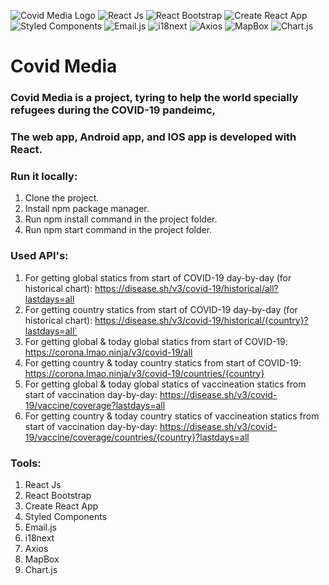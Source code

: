 ![Covid Media Logo](http://covidmediainfo.com/Images/logo_white.png) 
![React Js](https://res.cloudinary.com/practicaldev/image/fetch/s--54ca_F2q--/c_imagga_scale,f_auto,fl_progressive,h_900,q_auto,w_1600/https://dev-to-uploads.s3.amazonaws.com/i/1wwdyw5de8avrdkgtz5n.png) 
![React Bootstrap](http://covidmediainfo.com/Images/logo_white.png) 
![Create React App](http://covidmediainfo.com/Images/logo_white.png) 
![Styled Components](http://covidmediainfo.com/Images/logo_white.png) 
![Email.js](http://covidmediainfo.com/Images/logo_white.png) 
![i18next](http://covidmediainfo.com/Images/logo_white.png) 
![Axios](http://covidmediainfo.com/Images/logo_white.png) 
![MapBox](http://covidmediainfo.com/Images/logo_white.png) 
![Chart.js](http://covidmediainfo.com/Images/logo_white.png) 



# Covid Media
### Covid Media is a project, tyring to help the world specially refugees during the COVID-19 pandeimc,

### The web app, Android app, and IOS app is developed with React.

### Run it locally:
1. Clone the project.
2. Install npm package manager.
3. Run npm install command in the project folder.
4. Run npm start command in the project folder.

### Used API's:
1. For getting global statics from start of COVID-19 day-by-day (for historical chart): https://disease.sh/v3/covid-19/historical/all?lastdays=all
2. For getting country statics from start of COVID-19 day-by-day (for historical chart): https://disease.sh/v3/covid-19/historical/{country}?lastdays=all`
4. For getting global & today global statics from start of COVID-19: https://corona.lmao.ninja/v3/covid-19/all
5. For getting country & today country statics from start of COVID-19: https://corona.lmao.ninja/v3/covid-19/countries/{country}
6. For getting global & today global statics of vaccineation statics from start of vaccination day-by-day: https://disease.sh/v3/covid-19/vaccine/coverage?lastdays=all
7. For getting country & today country statics of vaccineation statics from start of vaccination day-by-day: https://disease.sh/v3/covid-19/vaccine/coverage/countries/{country}?lastdays=all

### Tools:
1. React Js
2. React Bootstrap
3. Create React App
4. Styled Components
5. Email.js
6. i18next
7. Axios
8. MapBox
9. Chart.js